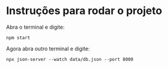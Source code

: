 # Instruções para rodar o projeto
Abra o terminal e digite:
```
npm start
```
Agora abra outro terminal e digite:

```
npx json-server --watch data/db.json --port 8000
``` 
